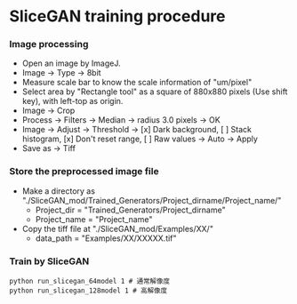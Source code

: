 # SliceGAN training procedure

### Image processing
- Open an image by ImageJ.
- Image -> Type -> 8bit
- Measure scale bar to know the scale information of "um/pixel"
- Select area by "Rectangle tool" as a square of 880x880 pixels (Use shift key), with left-top as origin.
- Image -> Crop
- Process -> Filters -> Median -> radius 3.0 pixels -> OK
- Image -> Adjust -> Threshold -> [x] Dark background, [ ] Stack histogram, [x] Don't reset range, [ ] Raw values -> Auto -> Apply
- Save as -> Tiff

### Store the preprocessed image file
- Make a directory as "./SliceGAN_mod/Trained_Generators/Project_dirname/Project_name/"
    - Project_dir = "Trained_Generators/Project_dirname"
    - Project_name = "Project_name"
- Copy the tiff file at "./SliceGAN_mod/Examples/XX/"
    - data_path = "Examples/XX/XXXXX.tif"

### Train by SliceGAN
```
python run_slicegan_64model 1 # 通常解像度
python run_slicegan_128model 1 # 高解像度
```
